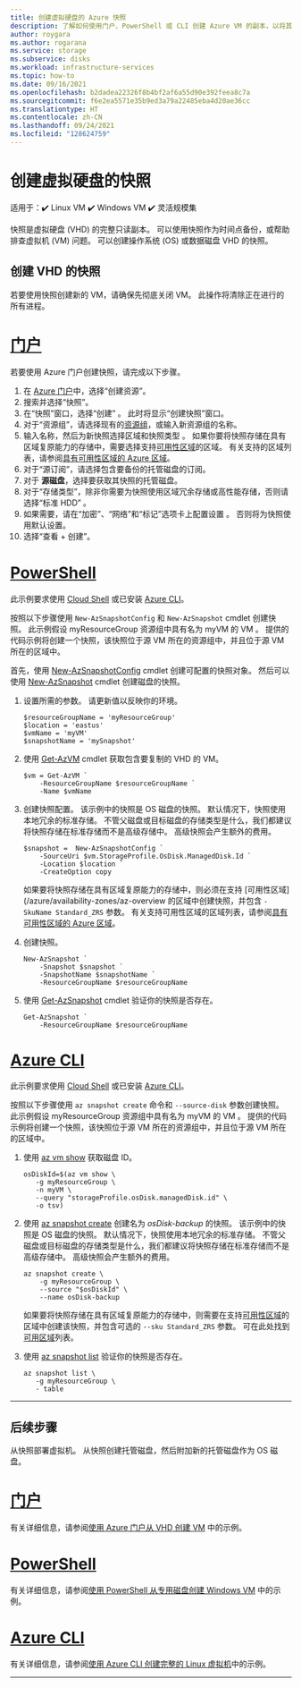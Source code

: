 ```yaml
---
title: 创建虚拟硬盘的 Azure 快照
description: 了解如何使用门户、PowerShell 或 CLI 创建 Azure VM 的副本，以将其用作备份或用于排查问题。
author: roygara
ms.author: rogarana
ms.service: storage
ms.subservice: disks
ms.workload: infrastructure-services
ms.topic: how-to
ms.date: 09/16/2021
ms.openlocfilehash: b2dadea22326f8b4bf2af6a55d90e392feea8c7a
ms.sourcegitcommit: f6e2ea5571e35b9ed3a79a22485eba4d20ae36cc
ms.translationtype: HT
ms.contentlocale: zh-CN
ms.lasthandoff: 09/24/2021
ms.locfileid: "128624759"
---
```

# <a name="create-a-snapshot-of-a-virtual-hard-disk"></a>创建虚拟硬盘的快照

适用于：:heavy_check_mark: Linux VM :heavy_check_mark: Windows VM :heavy_check_mark: 灵活规模集

快照是虚拟硬盘 (VHD) 的完整只读副本。 可以使用快照作为时间点备份，或帮助排查虚拟机 (VM) 问题。 可以创建操作系统 (OS) 或数据磁盘 VHD 的快照。

## <a name="create-a-snapshot-of-a-vhd"></a>创建 VHD 的快照

若要使用快照创建新的 VM，请确保先彻底关闭 VM。 此操作将清除正在进行的所有进程。

# <a name="portal"></a>[门户](#tab/portal)

若要使用 Azure 门户创建快照，请完成以下步骤。

1. 在 [Azure 门户](https://portal.azure.com)中，选择“创建资源”。
1. 搜索并选择“快照”。
1. 在“快照”窗口，选择“创建” 。 此时将显示“创建快照”窗口。
1. 对于“资源组”，请选择现有的[资源组](/azure/azure-resource-manager/management/overview#resource-groups)，或输入新资源组的名称。
1. 输入名称，然后为新快照选择区域和快照类型  。 如果你要将快照存储在具有区域复原能力的存储中，需要选择支持[可用性区域](/azure/availability-zones/az-overview)的区域。 有关支持的区域列表，请参阅[具有可用性区域的 Azure 区域](/azure/availability-zones/az-region#azure-regions-with-availability-zones)。
1. 对于“源订阅”，请选择包含要备份的托管磁盘的订阅。
1. 对于 **源磁盘**，选择要获取其快照的托管磁盘。
1. 对于“存储类型”，除非你需要为快照使用区域冗余存储或高性能存储，否则请选择“标准 HDD” 。
1. 如果需要，请在“加密”、“网络”和“标记”选项卡上配置设置  。 否则将为快照使用默认设置。
1. 选择“查看 + 创建”。

# <a name="powershell"></a>[PowerShell](#tab/powershell)

此示例要求使用 [Cloud Shell](https://shell.azure.com/bash) 或已安装 [Azure CLI](/cli/azure/)。

按照以下步骤使用 `New-AzSnapshotConfig` 和 `New-AzSnapshot` cmdlet 创建快照。 此示例假设 myResourceGroup 资源组中具有名为 myVM 的 VM 。 提供的代码示例将创建一个快照，该快照位于源 VM 所在的资源组中，并且位于源 VM 所在的区域中。

首先，使用 [New-AzSnapshotConfig](/powershell/module/az.compute/new-azsnapshotconfig) cmdlet 创建可配置的快照对象。 然后可以使用 [New-AzSnapshot](/powershell/module/az.compute/new-azsnapshot) cmdlet 创建磁盘的快照。

1. 设置所需的参数。 请更新值以反映你的环境。

   ```azurepowershell-interactive
   $resourceGroupName = 'myResourceGroup' 
   $location = 'eastus' 
   $vmName = 'myVM'
   $snapshotName = 'mySnapshot'  
   ```

1. 使用 [Get-AzVM](/powershell/module/az.compute/get-azvm) cmdlet 获取包含要复制的 VHD 的 VM。

   ```azurepowershell-interactive
   $vm = Get-AzVM `
       -ResourceGroupName $resourceGroupName `
       -Name $vmName
   ```

1. 创建快照配置。 该示例中的快照是 OS 磁盘的快照。 默认情况下，快照使用本地冗余的标准存储。 不管父磁盘或目标磁盘的存储类型是什么，我们都建议将快照存储在标准存储而不是高级存储中。 高级快照会产生额外的费用。

   ```azurepowershell-interactive
   $snapshot =  New-AzSnapshotConfig `
       -SourceUri $vm.StorageProfile.OsDisk.ManagedDisk.Id `
       -Location $location `
       -CreateOption copy
   ```

   如果要将快照存储在具有区域复原能力的存储中，则必须在支持 [可用性区域](/azure/availability-zones/az-overview 的区域中创建快照，并包含 `-SkuName Standard_ZRS` 参数。 有关支持可用性区域的区域列表，请参阅[具有可用性区域的 Azure 区域](/azure/availability-zones/az-region#azure-regions-with-availability-zones)。

1. 创建快照。

   ```azurepowershell-interactive
   New-AzSnapshot `
       -Snapshot $snapshot `
       -SnapshotName $snapshotName `
       -ResourceGroupName $resourceGroupName 
   ```

1. 使用 [Get-AzSnapshot](/powershell/module/az.compute/get-azsnapshot) cmdlet 验证你的快照是否存在。

    ```azurepowershell-interactive
    Get-AzSnapshot `
        -ResourceGroupName $resourceGroupName
    ```

# <a name="azure-cli"></a>[Azure CLI](#tab/cli)

此示例要求使用 [Cloud Shell](https://shell.azure.com/bash) 或已安装 [Azure CLI](/cli/azure/)。

按照以下步骤使用 `az snapshot create` 命令和 `--source-disk` 参数创建快照。 此示例假设 myResourceGroup 资源组中具有名为 myVM 的 VM 。 提供的代码示例将创建一个快照，该快照位于源 VM 所在的资源组中，并且位于源 VM 所在的区域中。

1. 使用 [az vm show](/cli/azure/vm#az_vm_show) 获取磁盘 ID。

    ```azurecli-interactive
    osDiskId=$(az vm show \
       -g myResourceGroup \
       -n myVM \
       --query "storageProfile.osDisk.managedDisk.id" \
       -o tsv)
    ```

1. 使用 [az snapshot create](/cli/azure/snapshot#az_snapshot_create) 创建名为 *osDisk-backup* 的快照。 该示例中的快照是 OS 磁盘的快照。 默认情况下，快照使用本地冗余的标准存储。 不管父磁盘或目标磁盘的存储类型是什么，我们都建议将快照存储在标准存储而不是高级存储中。 高级快照会产生额外的费用。

    ```azurecli-interactive
    az snapshot create \
        -g myResourceGroup \
        --source "$osDiskId" \
        --name osDisk-backup
    ```

    如果要将快照存储在具有区域复原能力的存储中，则需要在支持[可用性区域](/azure/availability-zones/az-overview)的区域中创建该快照，并包含可选的 `--sku Standard_ZRS` 参数。 可在此处找到[可用区域](/azure/availability-zones/az-region#azure-regions-with-availability-zones)列表。
    
1. 使用 [az snapshot list](/cli/azure/snapshot#az_snapshot_list) 验证你的快照是否存在。
    
    ```azurecli-interactive
    az snapshot list \
       -g myResourceGroup \
       - table
    ```

---

## <a name="next-steps"></a>后续步骤

从快照部署虚拟机。 从快照创建托管磁盘，然后附加新的托管磁盘作为 OS 磁盘。

# <a name="portal"></a>[门户](#tab/portal)

有关详细信息，请参阅[使用 Azure 门户从 VHD 创建 VM](windows/create-vm-specialized-portal.md) 中的示例。

# <a name="powershell"></a>[PowerShell](#tab/powershell)

有关详细信息，请参阅[使用 PowerShell 从专用磁盘创建 Windows VM](windows/create-vm-specialized.md) 中的示例。

# <a name="azure-cli"></a>[Azure CLI](#tab/cli)

有关详细信息，请参阅[使用 Azure CLI 创建完整的 Linux 虚拟机](/previous-versions/azure/virtual-machines/scripts/virtual-machines-linux-cli-sample-create-vm-from-snapshot?toc=%2fcli%2fmodule%2ftoc.json)中的示例。

---
